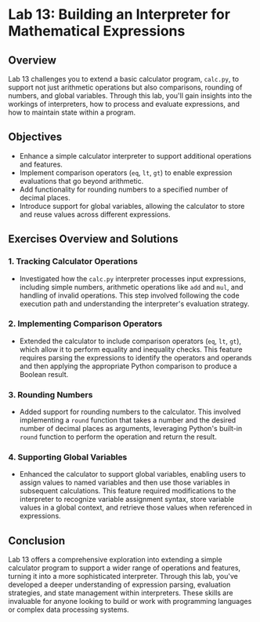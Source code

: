 # Lab 13: Building an Interpreter for Mathematical Expressions

## Overview
Lab 13 challenges you to extend a basic calculator program, `calc.py`, to support not just arithmetic operations but also comparisons, rounding of numbers, and global variables. Through this lab, you'll gain insights into the workings of interpreters, how to process and evaluate expressions, and how to maintain state within a program.

## Objectives
- Enhance a simple calculator interpreter to support additional operations and features.
- Implement comparison operators (`eq`, `lt`, `gt`) to enable expression evaluations that go beyond arithmetic.
- Add functionality for rounding numbers to a specified number of decimal places.
- Introduce support for global variables, allowing the calculator to store and reuse values across different expressions.

## Exercises Overview and Solutions

### 1. Tracking Calculator Operations
- Investigated how the `calc.py` interpreter processes input expressions, including simple numbers, arithmetic operations like `add` and `mul`, and handling of invalid operations. This step involved following the code execution path and understanding the interpreter's evaluation strategy.

### 2. Implementing Comparison Operators
- Extended the calculator to include comparison operators (`eq`, `lt`, `gt`), which allow it to perform equality and inequality checks. This feature requires parsing the expressions to identify the operators and operands and then applying the appropriate Python comparison to produce a Boolean result.

### 3. Rounding Numbers
- Added support for rounding numbers to the calculator. This involved implementing a `round` function that takes a number and the desired number of decimal places as arguments, leveraging Python's built-in `round` function to perform the operation and return the result.

### 4. Supporting Global Variables
- Enhanced the calculator to support global variables, enabling users to assign values to named variables and then use those variables in subsequent calculations. This feature required modifications to the interpreter to recognize variable assignment syntax, store variable values in a global context, and retrieve those values when referenced in expressions.

## Conclusion
Lab 13 offers a comprehensive exploration into extending a simple calculator program to support a wider range of operations and features, turning it into a more sophisticated interpreter. Through this lab, you've developed a deeper understanding of expression parsing, evaluation strategies, and state management within interpreters. These skills are invaluable for anyone looking to build or work with programming languages or complex data processing systems.
